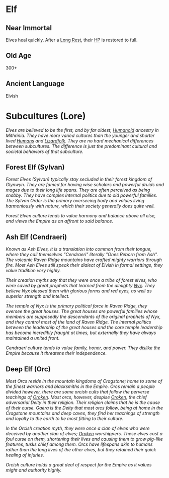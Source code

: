 # Elf

## Near Immortal

Elves heal quickly. After a [Long Rest](../../Game%20Procedures/Exploration/Resting.md#Long%20Rest), their [HP](../Derived%20Statistics/Health%20Points.md) is restored to full.

## Old Age

300+

## Ancient Language

Elvish

# Subcultures (Lore)

*Elves are believed to be the first, and by far oldest, [Humanoid](../../Resources%20for%20GMs/Creatures/Creature%20Types/Humanoid.md) ancestry in Mithrinia. They have more varied cultures than the younger and shorter lived [Humans](Human.md) and [Lizardfolk](Lizardfolk.md). They are no hard mechanical differences between subcultures. The difference is just the predominant cultural and societal behaviors of that subculture.*

## Forest Elf (Sylvan)

*Forest Elves (Sylvan) typically stay secluded in their forest kingdom of Glynwyn. They are famed for having wise scholars and powerful druids and mages due to their long life spans. They are often perceived as being snobby. They have complex internal politics due to old powerful families. The Sylvan Order is the primary overseeing body and values living harmoniously with nature, which their society generally does quite well.*

*Forest Elven culture tends to value harmony and balance above all else, and views the Empire as an affront to said balance.*

## Ash Elf (Cendraeri)

*Known as Ash Elves, it is a translation into common from their tongue, where they call themselves "Cendraeri" literally "Ones Reborn from Ash". The volcanic Raven Ridge mountains have crafted mighty warriors through fire. Most Ash Elves still speak their dialect of Elvish in formal settings, they value tradition very highly.*

*Their creation myths say that they were once a tribe of forest elves, who were saved by great prophets that learned from the almighty [Nyx](../../Magic/Deities/Deity%20Index/Nyx.md). They believe Nyx blessed them with glorious forms and red eyes, as well as superior strength and intellect.*

*The temple of Nyx is the primary political force in Raven Ridge, they oversee the great houses. The great houses are powerful families whose members are supposedly the descendants of the original prophets of Nyx, and they control most of the land of Raven Ridge. The internal politics between the leadership of the great houses and the core temple leadership has become incredibly fraught at times, but externally they have always maintained a united front.*

*Cendraeri culture tends to value family, honor, and power. They dislike the Empire because it threatens their independence.*

## Deep Elf (Orc)

*Most Orcs reside in the mountain kingdoms of Cragstone; home to some of the finest warriors and blacksmiths in the Empire. Orcs remain a people divided however, there are some orcish cults that follow the perverse teachings of [Oroken](../../Magic/Deities/Deity%20Index/Oroken.md). Most orcs, however, despise [Oroken](../../Magic/Deities/Deity%20Index/Oroken.md), the chief adversarial Deity in their religion. Their religion claims that he is the cause of their curse. Gaera is the Deity that most orcs follow, being at home in the Cragstone mountains and deep caves, they find her teachings of strength and loyalty to the earth to be most fitting to their culture.*

*In the Orcish creation myth, they were once a clan of elves who were deceived by another clan of elves; [Oroken](../../Magic/Deities/Deity%20Index/Oroken.md) worshippers. These elves cast a foul curse on them, shortening their lives and causing them to grow pig-like features, tusks chief among them. Orcs have lifespans akin to humans rather than the long lives of the other elves, but they retained their quick healing of injuries.*

*Orcish culture holds a great deal of respect for the Empire as it values might and authority highly.*
